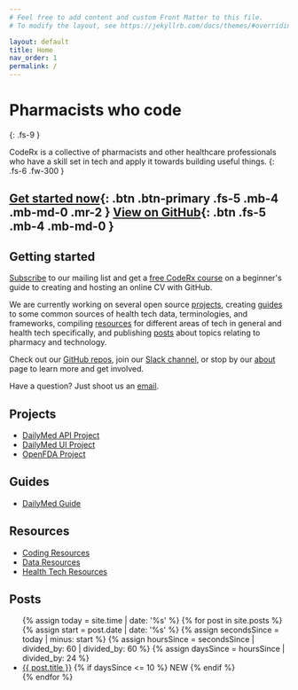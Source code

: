 ```yaml
---
# Feel free to add content and custom Front Matter to this file.
# To modify the layout, see https://jekyllrb.com/docs/themes/#overriding-theme-defaults

layout: default
title: Home
nav_order: 1
permalink: /
---
```


# Pharmacists who code
{: .fs-9 }

CodeRx is a collective of pharmacists and other healthcare professionals who have a skill set in tech and apply it towards building useful things.
{: .fs-6 .fw-300 }

[Get started now](#getting-started){: .btn .btn-primary .fs-5 .mb-4 .mb-md-0 .mr-2 } [View on GitHub](https://github.com/coderxio){: .btn .fs-5 .mb-4 .mb-md-0 }
---

## Getting started
[Subscribe](https://mailchi.mp/ac1988c7d7f4/trujlqmy5g) to our mailing list and get a [free CodeRx course](https://mailchi.mp/ac1988c7d7f4/trujlqmy5g) on a beginner's guide to creating and hosting an online CV with GitHub.

We are currently working on several open source [projects](/projects), creating [guides](/guides) to some common sources of health tech data, terminologies, and frameworks, compiling [resources](/resources) for different areas of tech in general and health tech specifically, and publishing [posts](/posts) about topics relating to pharmacy and technology.

Check out our [GitHub repos](https://github.com/coderxio), join our [Slack channel](https://join.slack.com/t/coderx/shared_invite/zt-5b8e9kr4-PsKAVe4crGmECQyyxDIJgQ), or stop by our [about](/about) page to learn more and get involved.

Have a question?  Just shoot us an [email](mailto:info@coderx.io).

## Projects
* [DailyMed API Project](/projects/dailymed-api)
* [DailyMed UI Project](/projects/dailymed-ui)
* [OpenFDA Project](/projects/openfda)

## Guides
* [DailyMed Guide](/guides/dailymed)

## Resources
* [Coding Resources](/resources/coding)
* [Data Resources](/resources/data)
* [Health Tech Resources](/resources/health-tech)

## Posts
<ul class="posts">
   {% assign today = site.time | date: '%s' %}
   {% for post in site.posts %}
      {% assign start = post.date | date: '%s' %}
      {% assign secondsSince = today | minus: start %}
      {% assign hoursSince = secondsSince | divided_by: 60 | divided_by: 60 %}
      {% assign daysSince = hoursSince | divided_by: 24 %}
      <li>
         <a href="{{ post.url }}">{{ post.title }}</a>
         {% if daysSince <= 10 %}
            <span class="label label-green v-align-top">NEW</span>
         {% endif %}   
      </li>
   {% endfor %}
</ul>
